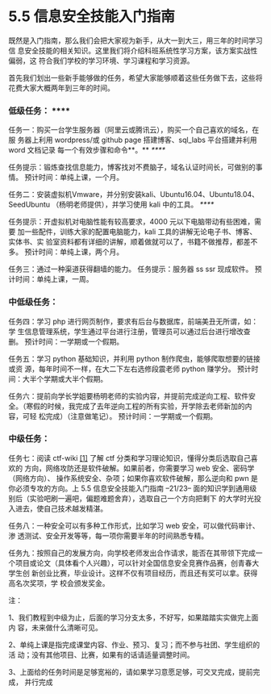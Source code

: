 # 5.5 信息安全技能入门指南

既然是入门指南，那么我们会把大家视为新手，从大一到大三，用三年的时间学习信 息安全技能的相关知识。这里我们将介绍科班系统性学习方案，该方案实战性偏弱，这 符合我们学校的学习环境、学习课程和学习资源。 

首先我们划出一些新手能够做的任务，希望大家能够顺着这些任务做下去，这些将 花费大家大概两年到三年的时间。 

### 低级任务： ****

任务一：购买一台学生服务器（阿里云或腾讯云），购买一个自己喜欢的域名，在服 务器上利用 wordpress/或 github page 搭建博客、sql\_labs 平台搭建并利用 word 文档记录 每一个有效步骤和命令**。** _****_

任务提示：锻炼查找信息能力，博客找对不费脑子，域名认证时间长，可做别的事 情。 预计时间：单纯上课，一个月。 

任务二：安装虚拟机Vmware，并分别安装kali、Ubuntu16.04、Ubuntu18.04、SeedUbuntu （杨明老师提供），并学习使用 kali 中的工具。 _****_

任务提示：开虚拟机对电脑性能有较高要求，4000 元以下电脑带动有些困难，需要 加一些配件，训练大家的配置电脑能力，kali 工具的讲解无论电子书、博客、实体书、实 验室资料都有详细的讲解，顺着做就可以了，书籍不做推荐，都差不多。 预计时间：单纯上课，两个月。 

任务三：通过一种渠道获得翻墙的能力。 任务提示：服务器 ss ssr 现成软件。 预计时间：单纯上课，一周。 

### 中低级任务： 

任务四：学习 php 进行网页制作，要求有后台与数据库，前端美丑无所谓，如：学 生信息管理系统，学生通过平台进行注册，管理员可以通过后台进行增改查删。 预计时间：一学期或一个假期。 

任务五：学习 python 基础知识，并利用 python 制作爬虫，能够爬取想要的链接或资 源，每年时间不一样，在大二下左右选修段震老师 python 赚学分。 预计时间：大半个学期或大半个假期。 

任务六：提前向学长学姐要杨明老师的实验内容，并提前完成逆向工程、软件安 全。（寒假的时候，我完成了去年逆向工程的所有实验，开学除去老师新加的内容，可轻 松完成）（注意做笔记）。 预计时间：一学期或一个假期。 

### 中级任务： 

任务七：阅读 ctf-wiki [\[1\]](5.6-ben-zhang-can-kao-wen-xian.md) 了解 ctf 分类和学习理论知识，懂得分类后选取自己喜欢的 方向，网络攻防还是软件破解。如果前者，你需要学习 web 安全、密码学（网络方向）、 操作系统安全、杂项；如果你喜欢软件破解，那么逆向和 pwn 是你必须专攻的方向。上 5.5 信息安全技能入门指南 –21/23– 面的知识学到通用级别后（实验吧刷一遍吧，偏题难题舍弃），选取自己一个方向把剩下 的大学时光投入进去，使自己技术越发精湛。 

任务八：一种安全可以有多种工作形式，比如学习 web 安全，可以做代码审计、渗 透测试、安全开发等等，每一项你需要半年的时间熟悉专精。 

任务九：按照自己的发展方向，向学校老师发出合作请求，能否在其带领下完成一 个项目或论文（具体看个人兴趣），可以针对全国信息安全竞赛作品赛，创青春大学生创 新创业比赛，毕业设计。这样不仅有项目经历，而且还有奖可以拿。获得高名次奖项，学 校会颁发奖金。 

注： 

1、我们教程到中级为止，后面的学习分支太多，不好写，如果踏踏实实做完上面内 容，未来做什么清晰可见。 

2、单纯上课是指完成课堂内容、作业、预习、复习；而不参与社团、学生组织的活 动；没有其他项目、比赛，如果有的话请适量调整时间。 

3、上面给的任务时间是足够宽裕的，请如果学习意愿足够，可交叉完成，提前完成， 并行完成


